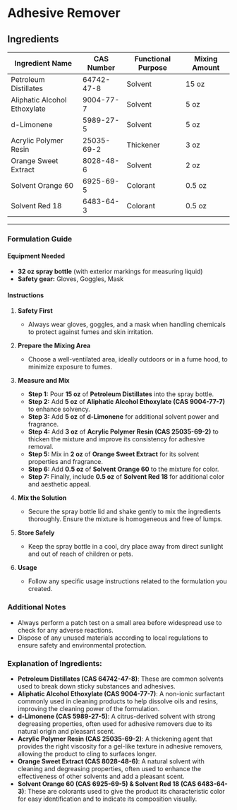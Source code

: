 # Adhesive Remover

## Ingredients

| Ingredient Name              | CAS Number | Functional Purpose | Mixing Amount |
| ---------------------------- | ---------- | ------------------ | ------------- |
| Petroleum Distillates        | 64742-47-8 | Solvent            | 15 oz         |
| Aliphatic Alcohol Ethoxylate | 9004-77-7  | Solvent            | 5 oz          |
| d-Limonene                   | 5989-27-5  | Solvent            | 5 oz          |
| Acrylic Polymer Resin        | 25035-69-2 | Thickener          | 3 oz          |
| Orange Sweet Extract         | 8028-48-6  | Solvent            | 2 oz          |
| Solvent Orange 60            | 6925-69-5  | Colorant           | 0.5 oz        |
| Solvent Red 18               | 6483-64-3  | Colorant           | 0.5 oz        |

---

### Formulation Guide

#### Equipment Needed

- **32 oz spray bottle** (with exterior markings for measuring liquid)
- **Safety gear:** Gloves, Goggles, Mask

#### Instructions

1. **Safety First**

   - Always wear gloves, goggles, and a mask when handling chemicals to protect against fumes and skin irritation.

2. **Prepare the Mixing Area**

   - Choose a well-ventilated area, ideally outdoors or in a fume hood, to minimize exposure to fumes.

3. **Measure and Mix**

   - **Step 1:** Pour **15 oz** of **Petroleum Distillates** into the spray bottle.
   - **Step 2:** Add **5 oz** of **Aliphatic Alcohol Ethoxylate (CAS 9004-77-7)** to enhance solvency.
   - **Step 3:** Add **5 oz** of **d-Limonene** for additional solvent power and fragrance.
   - **Step 4:** Add **3 oz** of **Acrylic Polymer Resin (CAS 25035-69-2)** to thicken the mixture and improve its consistency for adhesive removal.
   - **Step 5:** Mix in **2 oz** of **Orange Sweet Extract** for its solvent properties and fragrance.
   - **Step 6:** Add **0.5 oz** of **Solvent Orange 60** to the mixture for color.
   - **Step 7:** Finally, include **0.5 oz** of **Solvent Red 18** for additional color and aesthetic appeal.

4. **Mix the Solution**

   - Secure the spray bottle lid and shake gently to mix the ingredients thoroughly. Ensure the mixture is homogeneous and free of lumps.

5. **Store Safely**

   - Keep the spray bottle in a cool, dry place away from direct sunlight and out of reach of children or pets.

6. **Usage**

   - Follow any specific usage instructions related to the formulation you created.

### Additional Notes

- Always perform a patch test on a small area before widespread use to check for any adverse reactions.
- Dispose of any unused materials according to local regulations to ensure safety and environmental protection.

### Explanation of Ingredients:

- **Petroleum Distillates (CAS 64742-47-8)**: These are common solvents used to break down sticky substances and adhesives.
- **Aliphatic Alcohol Ethoxylate (CAS 9004-77-7)**: A non-ionic surfactant commonly used in cleaning products to help dissolve oils and resins, improving the cleaning power of the formulation.
- **d-Limonene (CAS 5989-27-5)**: A citrus-derived solvent with strong degreasing properties, often used for adhesive removers due to its natural origin and pleasant scent.
- **Acrylic Polymer Resin (CAS 25035-69-2)**: A thickening agent that provides the right viscosity for a gel-like texture in adhesive removers, allowing the product to cling to surfaces longer.
- **Orange Sweet Extract (CAS 8028-48-6)**: A natural solvent with cleaning and degreasing properties, often used to enhance the effectiveness of other solvents and add a pleasant scent.
- **Solvent Orange 60 (CAS 6925-69-5) & Solvent Red 18 (CAS 6483-64-3)**: These are colorants used to give the product its characteristic color for easy identification and to indicate its composition visually.

